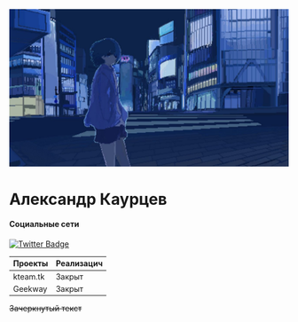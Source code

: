 <img src="/asd.jpg">

# Александр Каурцев

#### Социальные сети
[![Twitter Badge](https://img.shields.io/badge/Twitter-Profile-informational?style=flat&logo=twitter&logoColor=white&color=1CA2F1)](https://twitter.com/kaurcev)



|Проекты|Реализацич|
|---|---|
|kteam.tk| Закрыт|
|Geekway| Закрыт|

~~Зачеркнутый текст~~
